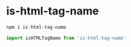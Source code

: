 # is-html-tag-name

```sh
npm i is-html-tag-name
```

```js
import isHTMLTagName from 'is-html-tag-name'
```
